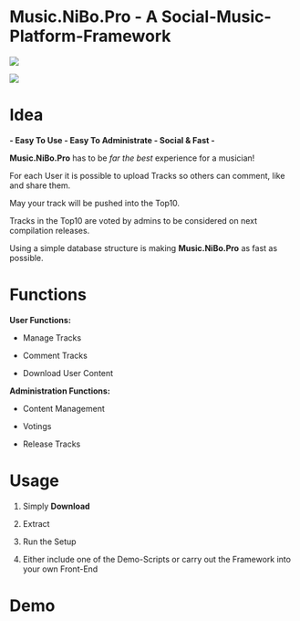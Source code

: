 # Music.NiBo.Pro - A Social-Music-Platform-Framework 

![](https://img.shields.io/badge/status-development-red.svg)

![](https://img.shields.io/badge/version-n.A.-red.svg)



# Idea

**- Easy To Use - Easy To Administrate - Social & Fast -**

**Music.NiBo.Pro** has to be *far the best* experience for a musician!

For each User it is possible to upload Tracks so others can comment, like and share them.

May your track will be pushed into the Top10.

Tracks in the Top10 are voted by admins to be considered on next compilation releases.



Using a simple database structure is making **Music.NiBo.Pro** as fast as possible.



# Functions

**User Functions:**

- Manage Tracks

- Comment Tracks

- Download User Content



**Administration Functions:**

- Content Management

- Votings

- Release Tracks



# Usage

1. Simply **Download**

2. Extract

3. Run the Setup

4. Either include one of the Demo-Scripts or carry out the Framework into your own Front-End



# Demo
